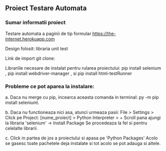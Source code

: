## Proiect Testare Automata
### Sumar informatii proiect 
Testare automata a paginii de tip formular https://the-internet.herokuapp.com

Design folosit: libraria unit test

Link de import git clone: 

Librariile necesare de instalat pentru rularea proiectului:
pip install selenium ,
pip install webdriver-manager ,
si pip install html-testRunner


### Probleme ce pot aparea la instalare:

a.
Daca nu merge cu pip, incearca aceasta comanda in terminal: py -m pip install selenium\

b.
Daca nu functioneaza nici asa, atunci urmeaza pasii:
File > Settings > Click pe Project: [nume_proiect] > Python Interpreter > +
Scroll pana ajungi la libraria 'selenium' -> Install Package
Se procedeaza la fel si pentru celelalte librarii.

c.
Click in partea de jos a proiectului si apasa pe 'Python Packages'
Acolo se gasesc toate pachetele deja instalate si tot acolo se pot adauga si altele.
